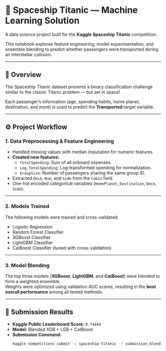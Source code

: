 # 🚀 Spaceship Titanic — Machine Learning Solution

A data science project built for the **Kaggle Spaceship Titanic** competition.

This notebook explores feature engineering, model experimentation, and ensemble blending to predict whether passengers were transported during an interstellar collision.

---

## 📘 Overview

The Spaceship Titanic dataset presents a binary classification challenge similar to the classic Titanic problem — but set in space!

Each passenger’s information (age, spending habits, home planet, destination, and more) is used to predict the **Transported** target variable.

---

## ⚙️ Project Workflow

### 1. Data Preprocessing & Feature Engineering
- Handled missing values with median imputation for numeric features.
- **Created new features:**
  - `TotalSpending`: Sum of all onboard expenses.
  - `Log_TotalSpending`: Log-transformed spending for normalization.
  - `GroupSize`: Number of passengers sharing the same group ID.
- Extracted `Deck`, `Num`, and `Side` from the `Cabin` field.
- One-hot encoded categorical variables (`HomePlanet`, `Destination`, `Deck`, `Side`).

---

### 2. Models Trained
The following models were trained and cross-validated:
- Logistic Regression  
- Random Forest Classifier  
- XGBoost Classifier  
- LightGBM Classifier  
- CatBoost Classifier (tuned with cross-validation)

---

### 3. Model Blending
The top three models (**XGBoost**, **LightGBM**, and **CatBoost**) were blended to form a weighted ensemble.  
Weights were optimized using validation AUC scores, resulting in the **best overall performance** among all tested methods.

---

## 🧩 Submission Results
- **Kaggle Public Leaderboard Score:** `0.74444`  
- **Model:** Blended XGB + LGB + CatBoost  
- **Submission Command:**  
  ```bash
  kaggle competitions submit -c spaceship-titanic -f submission_blended.csv -m "Blended XGB+LGB+CatBoost model"
